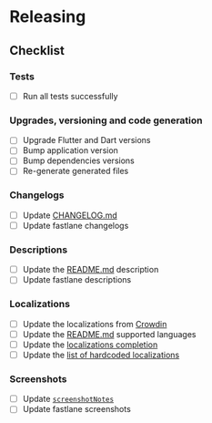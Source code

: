 # Releasing

## Checklist

### Tests

- [ ] Run all tests successfully

### Upgrades, versioning and code generation

- [ ] Upgrade Flutter and Dart versions
- [ ] Bump application version
- [ ] Bump dependencies versions
- [ ] Re-generate generated files

### Changelogs

- [ ] Update [CHANGELOG.md](CHANGELOG.md)
- [ ] Update fastlane changelogs

### Descriptions

- [ ] Update the [README.md](README.md) description
- [ ] Update fastlane descriptions

### Localizations

- [ ] Update the localizations from [Crowdin](https://crowdin.com/project/localmaterialnotes)
- [ ] Update the [README.md](README.md) supported languages
- [ ] Update the [localizations completion](lib/l10n/localization_completion.dart)
- [ ] Update the [list of hardcoded localizations](lib/utils/localizations_utils.dart)

### Screenshots

- [ ] Update [`screenshotNotes`](lib/common/constants/notes.dart)
- [ ] Update fastlane screenshots
